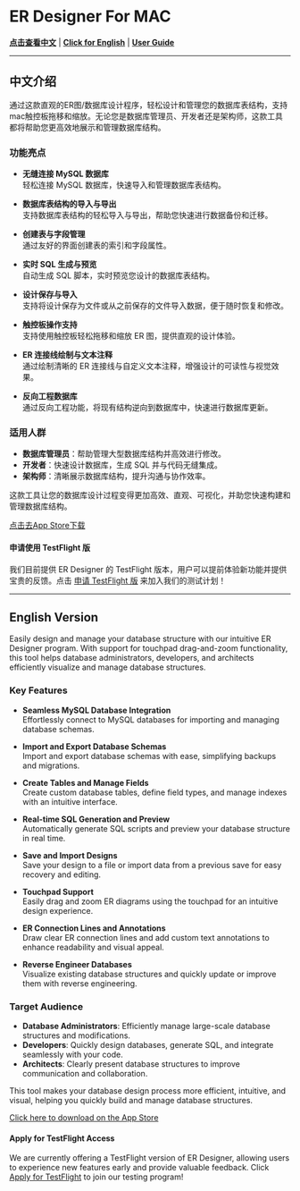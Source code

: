 # ER Designer For MAC

[**点击查看中文**](#中文介绍) | [**Click for English**](#English-Version) | [**User Guide**](https://github.com/chainray01/er-designer-support/wiki/)

---

<a name="中文介绍"></a>
## 中文介绍

通过这款直观的ER图/数据库设计程序，轻松设计和管理您的数据库表结构，支持mac触控板拖移和缩放。无论您是数据库管理员、开发者还是架构师，这款工具都将帮助您更高效地展示和管理数据库结构。

### 功能亮点

- **无缝连接 MySQL 数据库**  
  轻松连接 MySQL 数据库，快速导入和管理数据库表结构。

- **数据库表结构的导入与导出**  
  支持数据库表结构的轻松导入与导出，帮助您快速进行数据备份和迁移。

- **创建表与字段管理**  
  通过友好的界面创建表的索引和字段属性。

- **实时 SQL 生成与预览**  
  自动生成 SQL 脚本，实时预览您设计的数据库表结构。

- **设计保存与导入**  
  支持将设计保存为文件或从之前保存的文件导入数据，便于随时恢复和修改。

- **触控板操作支持**  
  支持使用触控板轻松拖移和缩放 ER 图，提供直观的设计体验。

- **ER 连接线绘制与文本注释**  
  通过绘制清晰的 ER 连接线与自定义文本注释，增强设计的可读性与视觉效果。

- **反向工程数据库**  
  通过反向工程功能，将现有结构逆向到数据库中，快速进行数据库更新。

### 适用人群

- **数据库管理员**：帮助管理大型数据库结构并高效进行修改。
- **开发者**：快速设计数据库，生成 SQL 并与代码无缝集成。
- **架构师**：清晰展示数据库结构，提升沟通与协作效率。

这款工具让您的数据库设计过程变得更加高效、直观、可视化，并助您快速构建和管理数据库结构。

[点击去App Store下载](https://apps.apple.com/app/er-designer/id6670524297?mt=12)

#### 申请使用 TestFlight 版
我们目前提供 ER Designer 的 TestFlight 版本，用户可以提前体验新功能并提供宝贵的反馈。点击 [申请 TestFlight 版](https://testflight.apple.com/join/4YJDYPwn) 来加入我们的测试计划！

---

<a name="English-Version"></a>
## English Version

Easily design and manage your database structure with our intuitive ER Designer program. With support for touchpad drag-and-zoom functionality, this tool helps database administrators, developers, and architects efficiently visualize and manage database structures.

### Key Features

- **Seamless MySQL Database Integration**  
  Effortlessly connect to MySQL databases for importing and managing database schemas.

- **Import and Export Database Schemas**  
  Import and export database schemas with ease, simplifying backups and migrations.

- **Create Tables and Manage Fields**  
  Create custom database tables, define field types, and manage indexes with an intuitive interface.

- **Real-time SQL Generation and Preview**  
  Automatically generate SQL scripts and preview your database structure in real time.

- **Save and Import Designs**  
  Save your design to a file or import data from a previous save for easy recovery and editing.

- **Touchpad Support**  
  Easily drag and zoom ER diagrams using the touchpad for an intuitive design experience.

- **ER Connection Lines and Annotations**  
  Draw clear ER connection lines and add custom text annotations to enhance readability and visual appeal.

- **Reverse Engineer Databases**  
  Visualize existing database structures and quickly update or improve them with reverse engineering.

### Target Audience

- **Database Administrators**: Efficiently manage large-scale database structures and modifications.
- **Developers**: Quickly design databases, generate SQL, and integrate seamlessly with your code.
- **Architects**: Clearly present database structures to improve communication and collaboration.

This tool makes your database design process more efficient, intuitive, and visual, helping you quickly build and manage database structures.

[Click here to download on the App Store](https://apps.apple.com/app/er-designer/id6670524297?mt=12)

#### Apply for TestFlight Access
We are currently offering a TestFlight version of ER Designer, allowing users to experience new features early and provide valuable feedback. Click [Apply for TestFlight](https://testflight.apple.com/join/4YJDYPwn) to join our testing program!
